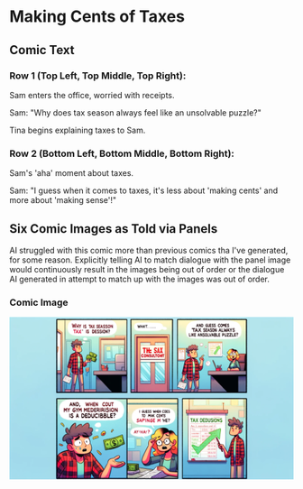 # Making Cents of Taxes

## Comic Text

### Row 1 (Top Left, Top Middle, Top Right): 

Sam enters the office, worried with receipts.

Sam: "Why does tax season always feel like an unsolvable puzzle?"

Tina begins explaining taxes to Sam.

### Row 2 (Bottom Left, Bottom Middle, Bottom Right): 

Sam's 'aha' moment about taxes. 

Sam: "I guess when it comes to taxes, it's less about 'making cents' and more about 'making sense'!"

## Six Comic Images as Told via Panels

AI struggled with this comic more than previous comics tha I've generated, for some reason. Explicitly telling AI to match dialogue with the panel image would continuously result in the images being out of order or the dialogue AI generated in attempt to match up with the images was out of order. 

### Comic Image

![Image](https://github.com/thisislink/aicomicweekly/blob/82f8deb8b07205ef5830a62118fe4336f0ed8113/comics/week-3/making-cents-of-taxes.png?raw=true&width=400)